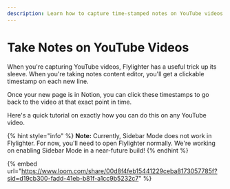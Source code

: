 ```yaml
---
description: Learn how to capture time-stamped notes on YouTube videos in Flylighter.
---
```


# Take Notes on YouTube Videos

When you're capturing YouTube videos, Flylighter has a useful trick up its sleeve. When you're taking notes content editor, you'll get a clickable timestamp on each new line.

Once your new page is in Notion, you can click these timestamps to go back to the video at that exact point in time.

Here's a quick tutorial on exactly how you can do this on any YouTube video.

{% hint style="info" %}
**Note:** Currently, Sidebar Mode does not work in Flylighter. For now, you'll need to open Flylighter normally. We're working on enabling Sidebar Mode in a near-future build!
{% endhint %}

{% embed url="https://www.loom.com/share/00d8f4feb15441229ceba8173057785f?sid=d19cb300-fadd-41eb-b81f-a1cc9b5232c7" %}
